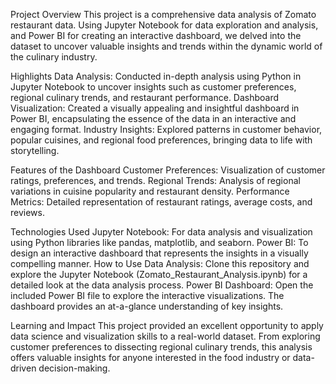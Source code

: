 Project Overview
This project is a comprehensive data analysis of Zomato restaurant data. Using Jupyter Notebook for data exploration and analysis, and Power BI for creating an interactive dashboard, we delved into the dataset to uncover valuable insights and trends within the dynamic world of the culinary industry.

Highlights
Data Analysis: Conducted in-depth analysis using Python in Jupyter Notebook to uncover insights such as customer preferences, regional culinary trends, and restaurant performance.
Dashboard Visualization: Created a visually appealing and insightful dashboard in Power BI, encapsulating the essence of the data in an interactive and engaging format.
Industry Insights: Explored patterns in customer behavior, popular cuisines, and regional food preferences, bringing data to life with storytelling.

Features of the Dashboard
Customer Preferences: Visualization of customer ratings, preferences, and trends.
Regional Trends: Analysis of regional variations in cuisine popularity and restaurant density.
Performance Metrics: Detailed representation of restaurant ratings, average costs, and reviews.

Technologies Used
Jupyter Notebook: For data analysis and visualization using Python libraries like pandas, matplotlib, and seaborn.
Power BI: To design an interactive dashboard that represents the insights in a visually compelling manner.
How to Use
Data Analysis: Clone this repository and explore the Jupyter Notebook (Zomato_Restaurant_Analysis.ipynb) for a detailed look at the data analysis process.
Power BI Dashboard: Open the included Power BI file to explore the interactive visualizations. The dashboard provides an at-a-glance understanding of key insights.

Learning and Impact
This project provided an excellent opportunity to apply data science and visualization skills to a real-world dataset. From exploring customer preferences to dissecting regional culinary trends, this analysis offers valuable insights for anyone interested in the food industry or data-driven decision-making.

